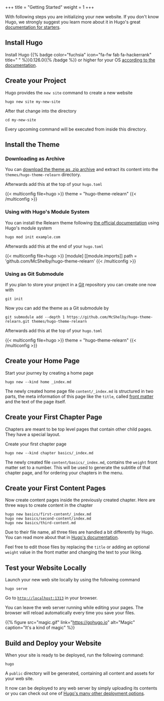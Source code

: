 +++
title = "Getting Started"
weight = 1
+++

With following steps you are initializing your new website. If you don't know Hugo, we strongly suggest you learn more about it in Hugo's great [documentation for starters](https://gohugo.io/getting-started/).

## Install Hugo

Install Hugo {{% badge color="fuchsia" icon="fa-fw fab fa-hackerrank" title=" " %}}0.126.0{{% /badge %}} or higher for your OS [according to the documentation](https://gohugo.io/installation/).

## Create your Project

Hugo provides the `new site` command to create a new website

````shell
hugo new site my-new-site
````

After that change into the directory

````shell
cd my-new-site
````

Every upcoming command will be executed from inside this directory.

## Install the Theme

### Downloading as Archive

You can [download the theme as .zip archive](https://github.com/McShelby/hugo-theme-relearn/archive/main.zip) and extract its content into the `themes/hugo-theme-relearn` directory.

Afterwards add this at the top of your `hugo.toml`

{{< multiconfig file=hugo >}}
theme = "hugo-theme-relearn"
{{< /multiconfig >}}

### Using with Hugo's Module System

You can install the Relearn theme following [the official documentation](https://gohugo.io/hugo-modules/use-modules/#use-a-module-for-a-theme) using Hugo's module system

````shell
hugo mod init example.com
````

Afterwards add this at the end of your `hugo.toml`

{{< multiconfig file=hugo >}}
[module]
  [[module.imports]]
    path = 'github.com/McShelby/hugo-theme-relearn'
{{< /multiconfig >}}

### Using as Git Submodule

If you plan to store your project in a [Git](https://git-scm.com/) repository you can create one now with

````shell
git init
````

Now you can add the theme as a Git submodule by

````shell
git submodule add --depth 1 https://github.com/McShelby/hugo-theme-relearn.git themes/hugo-theme-relearn
````

Afterwards add this at the top of your `hugo.toml`

{{< multiconfig file=hugo >}}
theme = "hugo-theme-relearn"
{{< /multiconfig >}}

## Create your Home Page

Start your journey by creating a home page

````shell
hugo new --kind home _index.md
````

The newly created home page file `content/_index.md` is structured in two parts, the meta information of this page like the `title`, called [front matter](https://gohugo.io/content-management/front-matter/) and the text of the page itself.

## Create your First Chapter Page

Chapters are meant to be top level pages that contain other child pages. They have a special layout.

Create your first chapter page

````shell
hugo new --kind chapter basics/_index.md
````

The newly created file `content/basics/_index.md`, contains the `weight` front matter set to a number. This will be used to generate the subtitle of that chapter page, and for ordering your chapters in the menu.

## Create your First Content Pages

Now create content pages inside the previously created chapter. Here are three ways to create content in the chapter

````shell
hugo new basics/first-content/_index.md
hugo new basics/second-content/index.md
hugo new basics/third-content.md
````

Due to their file name, all three files are handled a bit differently by Hugo. You can read more about that in [Hugo's documentation](https://gohugo.io/content-management/).

Feel free to edit those files by replacing the `title` or adding an optional `weight` value in the front matter and changing the text to your liking.

## Test your Website Locally

Launch your new web site locally by using the following command

````shell
hugo serve
````

Go to [`http://localhost:1313`](http://localhost:1313) in your browser.

You can leave the web server running while editing your pages. The browser will reload automatically every time you save your files.

{{% figure src="magic.gif" link="https://gohugo.io" alt="Magic" caption="It's a kind of magic" %}}

## Build and Deploy your Website

When your site is ready to be deployed, run the following command:

````shell
hugo
````

A `public` directory will be generated, containing all content and assets for your web site.

It now can be deployed to any web server by simply uploading its contents or you can check out one of [Hugo's many other deployment options](https://gohugo.io/hosting-and-deployment/).
